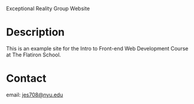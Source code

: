 Exceptional Reality Group Website

# Description

This is an example site for the Intro to Front-end Web Development Course at The Flatiron School.

# Contact

email: jes708@nyu.edu